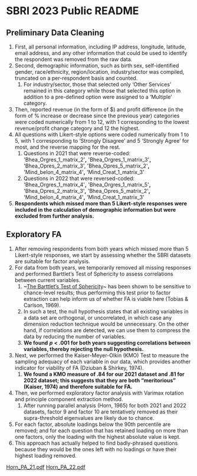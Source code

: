 # SBRI 2023 Public README

## Preliminary Data Cleaning
1. First, all personal information, including IP address, longitude, latitude, email address, and any other information that could be used to identify the respondent was removed from the raw data.
2. Second, demographic information, such as birth sex, self-identified gender, race/ethnicity, region/location, industry/sector was compiled, truncated on a per-respondent basis and counted.
   1. For industry/sector, those that selected only ‘Other Services’ remained in this category while those that selected this option in addition to a pre-defined option were assigned to a ‘Multiple’ category.
3. Then, reported revenue (in the form of $) and profit difference (in the form of % increase or decrease since the previous year) categories were coded numerically from 1 to 12, with 1 corresponding to the lowest revenue/profit change category and 12 the highest.
4. All questions with Likert-style options were coded numerically from 1 to 5, with 1 corresponding to ‘Strongly Disagree’ and 5 ‘Strongly Agree’ for most, and the reverse mapping for the rest.
   1. Questions in 2021 that were reverse-coded: 'Bhea_Orgres_1_matrix_2'**,** 'Bhea_Orgres_1_matrix_3'**,** 'Bhea_Opres_2_matrix_3', 'Bhea_Opres_5_matrix_2'**,** 'Mind_belon_4_matrix_4'**,** 'Mind_Creat_1_matrix_3'
   2. Questions in 2022 that were reversed-coded: 'Bhea_Orgres_1_matrix_4'**,** 'Bhea_Orgres_1_matrix_5'**,** 'Bhea_Opres_2_matrix_3'**,** 'Bhea_Opres_5_matrix_2'**,** 'Mind_belon_4_matrix_4'**,** 'Mind_Creat_1_matrix_3'
5. **Respondents which missed more than 5 Likert-style responses were included in the calculation of demographic information but were excluded from further analysis.**

## Exploratory FA
1. After removing respondents from both years which missed more than 5 Likert-style responses, we start by assessing whether the SBRI datasets are suitable for factor analysis.
2. For data from both years, we temporarily removed all missing responses and performed Barttlet’s Test of Sphericity to assess correlations between current variables.
   1. ~[The Barttlet’s Test of Sphericity](https://www.statisticshowto.com/bartletts-test/)~ has been shown to be sensitive to chance-level results; thus performing this test prior to factor extraction can help inform us of whether FA is viable here (Tobias & Carlson, 1969).
   2. In such a test, the null hypothesis states that all existing variables in a data set are orthogonal, or uncorrelated, in which case any dimension reduction technique would be unnecessary. On the other hand, if correlations are detected, we can use them to compress the data by reducing the number of variables.
   3. **We found** ***p*** **< .001 for both years suggesting correlations between variables, thereby rejecting the null hypothesis.**
3. Next, we performed the Kaiser-Meyer-Olkin (KMO) Test to measure the sampling adequacy of each variable in our data, which provides another indicator for viability of FA (Dziuban & Shirkey, 1974).
   1. **We found a KMO measure of .84 for our 2021 dataset and .81 for 2022 dataset; this suggests that they are both “meritorious” (Kaiser, 1974) and therefore suitable for FA.**
4. Then, we performed exploratory factor analysis with Varimax rotation and principle component extraction method.
   1. After running parallel analysis (Horn, 1965) for both 2021 and 2022 datasets, factor 9 and factor 10 are tentatively removed as their supra-threshold eigenvalues are likely due to chance.
5. For each factor, absolute loadings below the 90th percentile are removed; and for each question that has retained loading on more than one factors, only the loading with the highest absolute value is kept.
6. This approach has actually helped to find badly-phrased questions because they would be the ones left with no loadings or have their highest loading removed.

[Horn_PA_21.pdf](README/Horn_PA_21.pdf)<!-- {"embed":"true", "preview":"true"} -->
[Horn_PA_22.pdf](README/Horn_PA_22.pdf)<!-- {"embed":"true", "preview":"true"} -->
